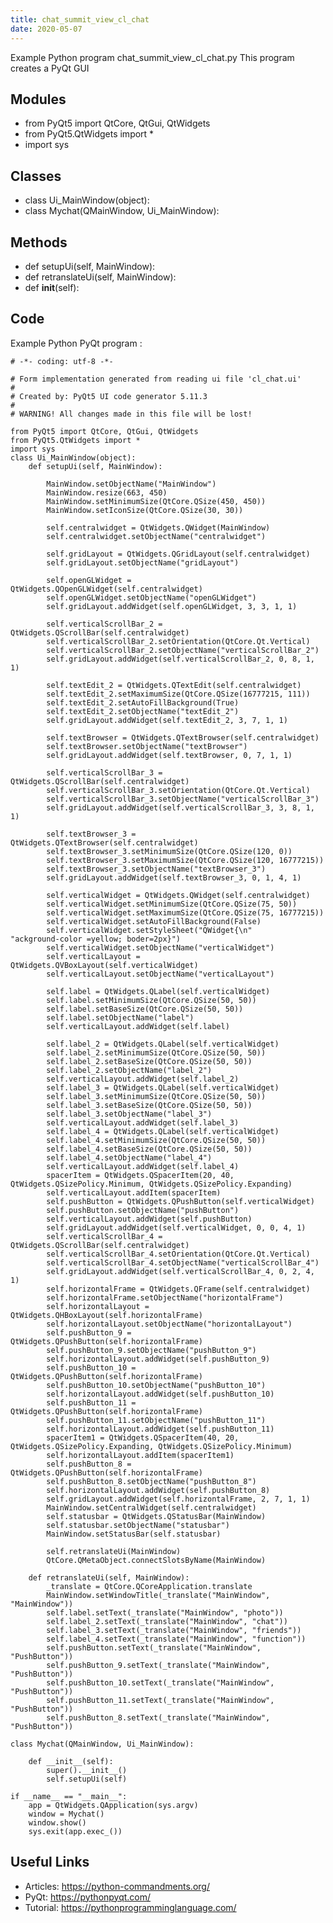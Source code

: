 ```yaml
---
title: chat_summit_view_cl_chat
date: 2020-05-07
---
```

Example Python program chat_summit_view_cl_chat.py
This program creates a PyQt GUI

## Modules

* from PyQt5 import QtCore, QtGui, QtWidgets
* from PyQt5.QtWidgets import *
* import sys

## Classes

* class Ui_MainWindow(object):
* class Mychat(QMainWindow, Ui_MainWindow):

## Methods

* def setupUi(self, MainWindow):
* def retranslateUi(self, MainWindow):
* def __init__(self):

## Code

Example Python PyQt program :

    # -*- coding: utf-8 -*-
    
    # Form implementation generated from reading ui file 'cl_chat.ui'
    #
    # Created by: PyQt5 UI code generator 5.11.3
    #
    # WARNING! All changes made in this file will be lost!
    
    from PyQt5 import QtCore, QtGui, QtWidgets
    from PyQt5.QtWidgets import *
    import sys
    class Ui_MainWindow(object):
        def setupUi(self, MainWindow):
    
            MainWindow.setObjectName("MainWindow")
            MainWindow.resize(663, 450)
            MainWindow.setMinimumSize(QtCore.QSize(450, 450))
            MainWindow.setIconSize(QtCore.QSize(30, 30))
    
            self.centralwidget = QtWidgets.QWidget(MainWindow)
            self.centralwidget.setObjectName("centralwidget")
    
            self.gridLayout = QtWidgets.QGridLayout(self.centralwidget)
            self.gridLayout.setObjectName("gridLayout")
    
            self.openGLWidget = QtWidgets.QOpenGLWidget(self.centralwidget)
            self.openGLWidget.setObjectName("openGLWidget")
            self.gridLayout.addWidget(self.openGLWidget, 3, 3, 1, 1)
    
            self.verticalScrollBar_2 = QtWidgets.QScrollBar(self.centralwidget)
            self.verticalScrollBar_2.setOrientation(QtCore.Qt.Vertical)
            self.verticalScrollBar_2.setObjectName("verticalScrollBar_2")
            self.gridLayout.addWidget(self.verticalScrollBar_2, 0, 8, 1, 1)
    
            self.textEdit_2 = QtWidgets.QTextEdit(self.centralwidget)
            self.textEdit_2.setMaximumSize(QtCore.QSize(16777215, 111))
            self.textEdit_2.setAutoFillBackground(True)
            self.textEdit_2.setObjectName("textEdit_2")
            self.gridLayout.addWidget(self.textEdit_2, 3, 7, 1, 1)
    
            self.textBrowser = QtWidgets.QTextBrowser(self.centralwidget)
            self.textBrowser.setObjectName("textBrowser")
            self.gridLayout.addWidget(self.textBrowser, 0, 7, 1, 1)
    
            self.verticalScrollBar_3 = QtWidgets.QScrollBar(self.centralwidget)
            self.verticalScrollBar_3.setOrientation(QtCore.Qt.Vertical)
            self.verticalScrollBar_3.setObjectName("verticalScrollBar_3")
            self.gridLayout.addWidget(self.verticalScrollBar_3, 3, 8, 1, 1)
    
            self.textBrowser_3 = QtWidgets.QTextBrowser(self.centralwidget)
            self.textBrowser_3.setMinimumSize(QtCore.QSize(120, 0))
            self.textBrowser_3.setMaximumSize(QtCore.QSize(120, 16777215))
            self.textBrowser_3.setObjectName("textBrowser_3")
            self.gridLayout.addWidget(self.textBrowser_3, 0, 1, 4, 1)
    
            self.verticalWidget = QtWidgets.QWidget(self.centralwidget)
            self.verticalWidget.setMinimumSize(QtCore.QSize(75, 50))
            self.verticalWidget.setMaximumSize(QtCore.QSize(75, 16777215))
            self.verticalWidget.setAutoFillBackground(False)
            self.verticalWidget.setStyleSheet("QWidget{\n"
    "ackground-color =yellow; boder=2px}")
            self.verticalWidget.setObjectName("verticalWidget")
            self.verticalLayout = QtWidgets.QVBoxLayout(self.verticalWidget)
            self.verticalLayout.setObjectName("verticalLayout")
    
            self.label = QtWidgets.QLabel(self.verticalWidget)
            self.label.setMinimumSize(QtCore.QSize(50, 50))
            self.label.setBaseSize(QtCore.QSize(50, 50))
            self.label.setObjectName("label")
            self.verticalLayout.addWidget(self.label)
    
            self.label_2 = QtWidgets.QLabel(self.verticalWidget)
            self.label_2.setMinimumSize(QtCore.QSize(50, 50))
            self.label_2.setBaseSize(QtCore.QSize(50, 50))
            self.label_2.setObjectName("label_2")
            self.verticalLayout.addWidget(self.label_2)
            self.label_3 = QtWidgets.QLabel(self.verticalWidget)
            self.label_3.setMinimumSize(QtCore.QSize(50, 50))
            self.label_3.setBaseSize(QtCore.QSize(50, 50))
            self.label_3.setObjectName("label_3")
            self.verticalLayout.addWidget(self.label_3)
            self.label_4 = QtWidgets.QLabel(self.verticalWidget)
            self.label_4.setMinimumSize(QtCore.QSize(50, 50))
            self.label_4.setBaseSize(QtCore.QSize(50, 50))
            self.label_4.setObjectName("label_4")
            self.verticalLayout.addWidget(self.label_4)
            spacerItem = QtWidgets.QSpacerItem(20, 40, QtWidgets.QSizePolicy.Minimum, QtWidgets.QSizePolicy.Expanding)
            self.verticalLayout.addItem(spacerItem)
            self.pushButton = QtWidgets.QPushButton(self.verticalWidget)
            self.pushButton.setObjectName("pushButton")
            self.verticalLayout.addWidget(self.pushButton)
            self.gridLayout.addWidget(self.verticalWidget, 0, 0, 4, 1)
            self.verticalScrollBar_4 = QtWidgets.QScrollBar(self.centralwidget)
            self.verticalScrollBar_4.setOrientation(QtCore.Qt.Vertical)
            self.verticalScrollBar_4.setObjectName("verticalScrollBar_4")
            self.gridLayout.addWidget(self.verticalScrollBar_4, 0, 2, 4, 1)
            self.horizontalFrame = QtWidgets.QFrame(self.centralwidget)
            self.horizontalFrame.setObjectName("horizontalFrame")
            self.horizontalLayout = QtWidgets.QHBoxLayout(self.horizontalFrame)
            self.horizontalLayout.setObjectName("horizontalLayout")
            self.pushButton_9 = QtWidgets.QPushButton(self.horizontalFrame)
            self.pushButton_9.setObjectName("pushButton_9")
            self.horizontalLayout.addWidget(self.pushButton_9)
            self.pushButton_10 = QtWidgets.QPushButton(self.horizontalFrame)
            self.pushButton_10.setObjectName("pushButton_10")
            self.horizontalLayout.addWidget(self.pushButton_10)
            self.pushButton_11 = QtWidgets.QPushButton(self.horizontalFrame)
            self.pushButton_11.setObjectName("pushButton_11")
            self.horizontalLayout.addWidget(self.pushButton_11)
            spacerItem1 = QtWidgets.QSpacerItem(40, 20, QtWidgets.QSizePolicy.Expanding, QtWidgets.QSizePolicy.Minimum)
            self.horizontalLayout.addItem(spacerItem1)
            self.pushButton_8 = QtWidgets.QPushButton(self.horizontalFrame)
            self.pushButton_8.setObjectName("pushButton_8")
            self.horizontalLayout.addWidget(self.pushButton_8)
            self.gridLayout.addWidget(self.horizontalFrame, 2, 7, 1, 1)
            MainWindow.setCentralWidget(self.centralwidget)
            self.statusbar = QtWidgets.QStatusBar(MainWindow)
            self.statusbar.setObjectName("statusbar")
            MainWindow.setStatusBar(self.statusbar)
    
            self.retranslateUi(MainWindow)
            QtCore.QMetaObject.connectSlotsByName(MainWindow)
    
        def retranslateUi(self, MainWindow):
            _translate = QtCore.QCoreApplication.translate
            MainWindow.setWindowTitle(_translate("MainWindow", "MainWindow"))
            self.label.setText(_translate("MainWindow", "photo"))
            self.label_2.setText(_translate("MainWindow", "chat"))
            self.label_3.setText(_translate("MainWindow", "friends"))
            self.label_4.setText(_translate("MainWindow", "function"))
            self.pushButton.setText(_translate("MainWindow", "PushButton"))
            self.pushButton_9.setText(_translate("MainWindow", "PushButton"))
            self.pushButton_10.setText(_translate("MainWindow", "PushButton"))
            self.pushButton_11.setText(_translate("MainWindow", "PushButton"))
            self.pushButton_8.setText(_translate("MainWindow", "PushButton"))
    
    class Mychat(QMainWindow, Ui_MainWindow):
    
        def __init__(self):
            super().__init__()
            self.setupUi(self)
    
    if __name__ == "__main__":
        app = QtWidgets.QApplication(sys.argv)
        window = Mychat()
        window.show()
        sys.exit(app.exec_())
    

## Useful Links

- Articles: https://python-commandments.org/
- PyQt: https://pythonpyqt.com/
- Tutorial: https://pythonprogramminglanguage.com/
